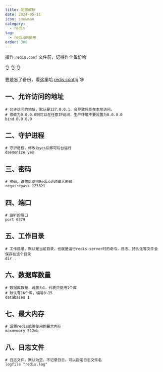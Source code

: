 ```yaml
---
title: 配置解析
date: 2024-05-11
icon: snowman
category:
  - redis
tag:
  - redis的使用
order: 300
---
```


操作 `redis.conf` 文件前，记得作个备份哈 

:ok_hand: :ok_hand: :ok_hand:

要是忘了备份，看这里哈 [redis config](redisConfig.md) :sunglasses:

<!-- more -->

## 一、允许访问的地址

```properties
# 允许访问的地址，默认是127.0.0.1，会导致只能在本地访问。
# 修改为0.0.0.0则可以在任意IP访问，生产环境不要设置为0.0.0.0
bind 0.0.0.0
```

## 二、守护进程
```properties
# 守护进程，修改为yes后即可后台运行
daemonize yes 
```

## 三、密码
```properties
# 密码，设置后访问Redis必须输入密码
requirepass 123321
```

## 四、端口
```properties
# 监听的端口
port 6379
```

## 五、工作目录
```properties
# 工作目录，默认是当前目录，也就是运行redis-server时的命令，日志、持久化等文件会保存在这个目录
dir .
```

## 六、数据库数量
```properties
# 数据库数量，设置为1，代表只使用1个库
# 默认有16个库，编号0~15
databases 1
```

## 七、最大内存
```properties
# 设置redis能够使用的最大内存
maxmemory 512mb
```

## 八、日志文件
```properties
# 日志文件，默认为空，不记录日志，可以指定日志文件名
logfile "redis.log"
```

